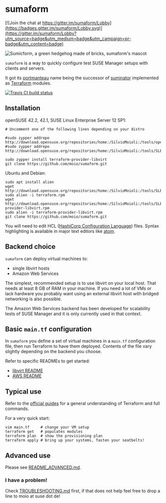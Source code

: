 # sumaform

[![Join the chat at https://gitter.im/sumaform/Lobby](https://badges.gitter.im/sumaform/Lobby.svg)](https://gitter.im/sumaform/Lobby?utm_source=badge&utm_medium=badge&utm_campaign=pr-badge&utm_content=badge)

![Sumicform, a green hedgehog made of bricks, sumaform's mascot](help/sumicform.png)

`sumaform` is a way to quickly configure test SUSE Manager setups with clients and servers.

It got its [portmanteau](https://en.wikipedia.org/wiki/Portmanteau) name being the successor of [suminator](https://github.com/SUSE/suminator/) implemented as [Terraform](https://www.terraform.io/) modules.

[![Travis CI build status](https://travis-ci.org/moio/sumaform.svg?branch=master)](https://travis-ci.org/moio/sumaform)

## Installation

openSUSE 42.2, 42.1, SUSE Linux Enterprise Server 12 SP1:
```
# Uncomment one of the following lines depending on your distro

#sudo zypper addrepo http://download.opensuse.org/repositories/home:/SilvioMoioli:/tools/openSUSE_Leap_42.2/home:SilvioMoioli:tools.repo
#sudo zypper addrepo http://download.opensuse.org/repositories/home:/SilvioMoioli:/tools/SLE_12_SP1/home:SilvioMoioli:tools.repo

sudo zypper install terraform-provider-libvirt
git clone https://github.com/moio/sumaform.git
```

Ubuntu and Debian:
```
sudo apt install alien
wget http://download.opensuse.org/repositories/home:/SilvioMoioli:/tools/SLE_12_SP1/x86_64/terraform.rpm
sudo alien -i terraform.rpm
wget http://download.opensuse.org/repositories/home:/SilvioMoioli:/tools/SLE_12_SP1/x86_64/terraform-provider-libvirt.rpm
sudo alien -i terraform-provider-libvirt.rpm
git clone https://github.com/moio/sumaform.git
```

You will need to edit HCL ([HashiCorp Configuration Language](https://github.com/hashicorp/hcl)) files. Syntax highlighting is available in major text editors like [atom](https://atom.io/packages/language-hcl).

## Backend choice

`sumaform` can deploy virtual machines to:
 - single libvirt hosts
 - Amazon Web Services

The simplest, recommended setup is to use libvirt on your local host. That needs at least 8 GB of RAM in your machine.
If you need a lot of VMs or lack hardware you probably want using an external libvirt host with bridged networking is also possible.

The Amazon Web Services backend has been developed for scalability tests of SUSE Manager and it is only currently used in that context.

## Basic `main.tf` configuration

In `sumaform` you define a set of virtual machines in a `main.tf` configuration file, then run Terraform to have them deployed. Contents of the file vary slightly depending on the backend you choose.

Refer to specific READMEs to get started:
 * [libvirt README](modules/libvirt/README.md)
 * [AWS README](modules/aws/README.md)

## Typical use

Refer to the [official guides](https://www.terraform.io/docs/index.html) for a general understanding of Terraform and full commands.

For a very quick start:
```
vim main.tf     # change your VM setup
terraform get   # populates modules
terraform plan  # show the provisioning plan
terraform apply # bring up your systems, fasten your seatbelts!
```

## Advanced use

Please see [README_ADVANCED.md](README_ADVANCED.md).

### I have a problem!

Check [TROUBLESHOOTING.md](TROUBLESHOOTING.md) first, if that does not help feel free to drop a line to moio at suse dot de!
